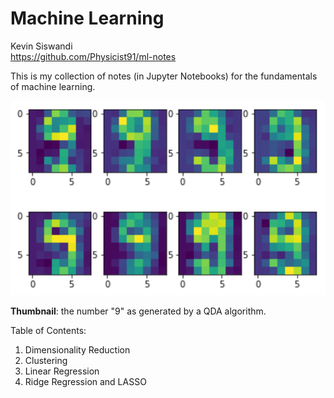 # Machine Learning

Kevin Siswandi  
https://github.com/Physicist91/ml-notes  

This is my collection of notes (in Jupyter Notebooks) for the fundamentals of machine learning.

![picture](qda-9.png)

**Thumbnail**: the number "9" as generated by a QDA algorithm.

Table of Contents:  
1. Dimensionality Reduction  
3. Clustering  
7. Linear Regression  
8. Ridge Regression and LASSO